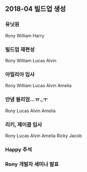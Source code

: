 ## 2018-04 빌드업 생성
### 유닛원
Rony
William
Harry

### 빌드업 재편성
Rony
William
Lucas
Alvin

### 아밀리아 입사
Rony
William
Lucas
Alvin
Amelia

### 안녕 윌리엄...ㅠ.,ㅜ
Rony
Lucas
Alvin
Amelia

### 리키, 제이콥 입사
Rony
Lucas
Alvin
Amelia
Ricky
Jacob

### Happy 추석

### Rony 개발자 세미나 발표